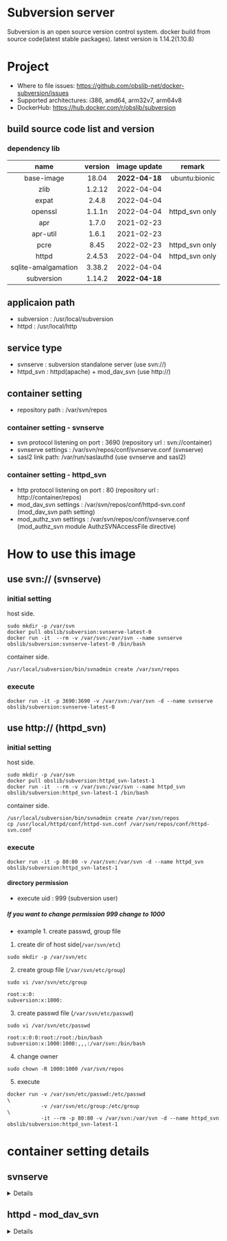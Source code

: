 # Subversion server
Subversion is an open source version control system. 
docker build from source code(latest stable packages).
latest version is 1.14.2(1.10.8)

# Project
* Where to file issues: https://github.com/obslib-net/docker-subversion/issues
* Supported architectures: i386, amd64, arm32v7, arm64v8
* DockerHub: https://hub.docker.com/r/obslib/subversion

## build source code list and version
### dependency lib
| **name** | **version** | **image update** | **remark** |
|:---:|:---:|:---:|:---:|
| base-image          | 18.04  | **2022-04-18** | ubuntu:bionic |
| zlib                | 1.2.12 |   2022-04-04   | |
| expat               | 2.4.8  |   2022-04-04   | |
| openssl             | 1.1.1n |   2022-04-04   | httpd_svn only |
| apr                 | 1.7.0  |   2021-02-23   | |
| apr-util            | 1.6.1  |   2021-02-23   | |
| pcre                | 8.45   |   2022-02-23   | httpd_svn only |
| httpd               | 2.4.53 |   2022-04-04   | httpd_svn only |
| sqlite-amalgamation | 3.38.2 |   2022-04-04   | |
| subversion          | 1.14.2 | **2022-04-18** | |

## applicaion path
* subversion : /usr/local/subversion
* httpd : /usr/local/http

## service type
* svnserve : subversion standalone server (use svn://)
* httpd_svn : httpd(apache) + mod_dav_svn (use http://)

## container setting
* repository path : /var/svn/repos

### container setting - svnserve
* svn protocol listening on port : 3690 (repository url : svn://container)
* svnserve settings : /var/svn/repos/conf/svnserve.conf (svnserve)
* sasl2 link path: /var/run/saslauthd (use svnserve and sasl2)

### container setting - httpd_svn
* http protocol listening on port : 80 (repository url : http://container/repos)
* mod_dav_svn settings : /var/svn/repos/conf/httpd-svn.conf (mod_dav_svn path setting)
* mod_authz_svn settings : /var/svn/repos/conf/svnserve.conf (mod_authz_svn module AuthzSVNAccessFile directive)

# How to use this image
## use svn:// (svnserve)
### initial setting
host side.
```
sudo mkdir -p /var/svn
docker pull obslib/subversion:svnserve-latest-0
docker run -it  --rm -v /var/svn:/var/svn --name svnserve obslib/subversion:svnserve-latest-0 /bin/bash
```
container side.
```
/usr/local/subversion/bin/svnadmin create /var/svn/repos
```

### execute
```
docker run -it -p 3690:3690 -v /var/svn:/var/svn -d --name svnserve obslib/subversion:svnserve-latest-0
```

## use http:// (httpd_svn)
### initial setting
host side.
```
sudo mkdir -p /var/svn
docker pull obslib/subversion:httpd_svn-latest-1
docker run -it  --rm -v /var/svn:/var/svn --name httpd_svn obslib/subversion:httpd_svn-latest-1 /bin/bash
```

container side.
```
/usr/local/subversion/bin/svnadmin create /var/svn/repos
cp /usr/local/httpd/conf/httpd-svn.conf /var/svn/repos/conf/httpd-svn.conf
```


### execute
```
docker run -it -p 80:80 -v /var/svn:/var/svn -d --name httpd_svn obslib/subversion:httpd_svn-latest-1
```

#### directory permission
* execute uid : 999 (subversion user)

##### If you want to change permission 999 change to 1000

* example 1.
create passwd, group file

1. create dir of host side(`/var/svn/etc`)
```
sudo mkdir -p /var/svn/etc
```

2. create group file (`/var/svn/etc/group`)
```
sudo vi /var/svn/etc/group
```
```
root:x:0:
subversion:x:1000:
```

3. create passwd file (`/var/svn/etc/passwd`)
```
sudo vi /var/svn/etc/passwd
```
```
root:x:0:0:root:/root:/bin/bash
subversion:x:1000:1000:,,,:/var/svn:/bin/bash
```

4. change owner
```
sudo chown -R 1000:1000 /var/svn/repos
```

5. execute
```
docker run -v /var/svn/etc/passwd:/etc/passwd                         \
           -v /var/svn/etc/group:/etc/group                           \
           -it --rm -p 80:80 -v /var/svn:/var/svn -d --name httpd_svn obslib/subversion:httpd_svn-latest-1
```

# container setting details
## svnserve
<details>

svn protocol server (svn://)

## authentication
* password file : /var/svn/repos/conf/passwd
* sasl (optional)

## optional
### sasl settings
please link /var/run/saslauthd


#### sasl settings example1 (use sasldb)
<details>

* saslauthd : /var/run/saslauthd
* sasldb : /etc/sasldb2

##### initial settings (only first time)
1. cd work dir
```
cd ${your/svn/work/dir}
```

2. create dir of host side
```
mkdir -p /var/svn
mkdir -p /var/svn/sasl2/var/run/saslauthd
mkdir -p /var/svn/sasl2/usr/lib/sasl2
mkdir -p /var/svn/sasl2/etc
```

3. create sasl Dockerfile(`./saslauthd/Dockerfile`)
```
mkdir ./saslauthd
vi ./saslauthd/Dockerfile
```
```
FROM ubuntu:bionic
RUN apt-get update && apt-get install -y --install-suggests \
    db5.3-sql-util                                          \
    sasl2-bin                                               \
 && apt-get -y clean                                        \
 && rm -rf /var/lib/apt/lists/*
ENTRYPOINT ["/usr/sbin/saslauthd", "-d"]
CMD ["-a", "sasldb"]
```

4. get sasldb2
```
docker build -t "saslauthd" ./saslauthd
docker run -it --rm -d --name saslauthd-temp saslauthd
docker cp saslauthd-temp:/etc/sasldb2 /var/svn/sasl2/etc/sasldb2
docker stop saslauthd-temp
docker rmi saslauthd
```

5. create sasl svnserve settings file (`/var/svn/sasl2/usr/lib/sasl2/svn.conf`)
```
vi /var/svn/sasl2/usr/lib/sasl2/svn.conf
```
```
pwcheck_method: saslauthd
mech_list: PLAIN LOGIN
```

6. crearte svnserve settings file (auto create`/var/svn/repos`)
```
docker run -it --rm -p 3690:3690 -v /var/svn:/var/svn -d --name svnserve-temp obslib/subversion:svnserve-latest-0  
docker stop svnserve-temp
```

7. comment off subversion conf use-sasl(`/var/svn/repos/conf/svnserve.conf`)
```
vi /var/svn/repos/conf/svnserve.conf
```
```
...
[general]
...
#password-db = passwd
...
realm = My First Repository
...
[sasl]
...
use-sasl = true
...
```

8. create docker compose file (./docker-compose.yml)
```
vi ./docker-compose.yml
```
```
version: '3'
services:
  saslauthd:
    build: ./saslauthd
    image: saslauthd
    volumes:
      - /var/svn/sasl2/etc/sasldb2:/etc/sasldb2
      - /var/svn/sasl2/var/run/saslauthd:/var/run/saslauthd
    restart: always
  svnserve:
    depends_on:
      - saslauthd
    image: obslib/subversion:svnserve-latest-0
    ports:
      - "3690:3690"
    volumes:
      - /var/svn:/var/svn
      - /var/svn/sasl2/var/run/saslauthd:/var/run/saslauthd
      - /var/svn/sasl2/usr/lib/sasl2/svn.conf:/usr/lib/sasl2/svn.conf
    restart: always
```

##### start docker compose
```
cd ${your/svn/work/dir}
docker-compose up -d
```

##### user add
```
docker exec -it docker-saslauthd_saslauthd_1 bash
```
```
/usr/sbin/saslpasswd2 -c harry -u "My First Repository"
/usr/sbin/sasldblistusers2
/usr/sbin/testsaslauthd -u harry -p harryssecret -r "My First Repository"
```

##### stop docker compose
```
cd ${your/svn/work/dir}
docker-compose down
```

</details>


#### sasl settings example2 (use ldap)
<details>

* saslauthd : /var/run/saslauthd
* ldap-server : devldap

##### initial settings (only first time)
1. cd work dir
```
cd ${your/svn/work/dir}
```

2. create dir of host side
```
mkdir -p /var/svn
mkdir -p /var/svn/sasl2/var/run/saslauthd
mkdir -p /var/svn/sasl2/usr/lib/sasl2
```

3. crate sasl Dockerfile(`./saslauthd/Dockerfile`)
```
mkdir ./saslauthd
vi ./saslauthd/Dockerfile
```
```
FROM ubuntu:bionic
RUN apt-get update && apt-get install -y --install-suggests \
    sasl2-bin                                               \
 && apt-get -y clean                                        \
 && rm -rf /var/lib/apt/lists/*
COPY saslauthd.conf /etc/saslauthd.conf
ENTRYPOINT ["/usr/sbin/saslauthd", "-d"]
CMD ["-a", "ldap", "-O", "/etc/saslauthd.conf"]
```

4. crate sasl ldap search option file(`./saslauthd/saslauthd.conf`)
```
vi ./saslauthd/saslauthd.conf
```
(set up for your environment)
```
ldap_servers: ldap://devldap/
ldap_version: 3
ldap_bind_dn: cn=admin,dc=devhost,dc=devdomain
ldap_password: adminadmin
ldap_mech: md5
ldap_search_base: cn=Users,dc=devhost,dc=devdomain
ldap_filter: uid=%u
ldap_deref: search
```

5. crate sasl svnserve settings file (`/var/svn/sasl2/usr/lib/sasl2/svn.conf`)
```
vi /var/svn/sasl2/usr/lib/sasl2/svn.conf
```
```
pwcheck_method: saslauthd
mech_list: PLAIN LOGIN
```

6. crearte svnserve settings file (auto create`/var/svn/repos`)
```
docker run -it --rm -p 3690:3690 -v /var/svn:/var/svn -d --name svnserve-temp obslib/subversion:svnserve-latest-0
docker stop svnserve-temp
```

7. comment off subversion conf use-sasl(`/var/svn/repos/conf/svnserve.conf`)
```
vi /var/svn/repos/conf/svnserve.conf
```
```
...
[general]
...
#password-db = passwd
...
#realm = My First Repository
...
[sasl]
...
use-sasl = true
...
```

8. create docker compose file (./docker-compose.yml)
```
vi ./docker-compose.yml
```
```
version: '3'
services:
  saslauthd:
    build: ./saslauthd
    image: saslauthd
    volumes:
      - /var/svn/sasl2/var/run/saslauthd:/var/run/saslauthd
    restart: always
  svnserve:
    depends_on:
      - saslauthd
    image: obslib/subversion:svnserve-latest-0
    ports:
      - "3690:3690"
    volumes:
      - /var/svn:/var/svn
      - /var/svn/sasl2/var/run/saslauthd:/var/run/saslauthd
      - /var/svn/sasl2/usr/lib/sasl2/svn.conf:/usr/lib/sasl2/svn.conf
    restart: always
```

##### start docker compose
```
cd ${your/svn/work/dir}
docker-compose up -d
```

##### user auth check
```
docker exec -it docker-saslauthd_saslauthd_1 bash
```
```
/usr/sbin/testsaslauthd -u harry -p harryssecret
```

##### stop docker compose
```
cd ${your/svn/work/dir}
docker-compose down
```

</details>
</details>

## httpd - mod_dav_svn
<details>

http protocol server (use http://)

## authentication
* password file : /var/svn/repos/conf/.htpasswd
```
docker exec -it httpd_svn bash
```
```
/usr/local/httpd/bin/htpasswd  -c /var/svn/repos/conf/.htpasswd harry
New password: harryssecret
Re-type new password: harryssecret
Adding password for user harry
exit
```

* ldap (optional)
    please edit /var/svn/repos/conf/httpd-svn.conf
</details>
